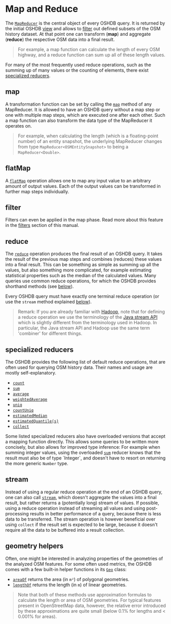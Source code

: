 Map and Reduce
==============

The [`MapReducer`](https://docs.ohsome.org/java/oshdb/0.6.3/aggregated/org/heigit/bigspatialdata/oshdb/api/mapreducer/MapReducer.html) is the central object of every OSHDB query. It is returned by the initial OSHDB [view](views.md) and allows to [filter](filters.md) out defined subsets of the OSM history dataset. At that point one can transform (**map**) and aggregate (**reduce**) the respective OSM data into a final result.

> For example, a map function can calculate the length of every OSM highway, and a reduce function can sum up all of these length values.

For many of the most frequently used reduce operations, such as the summing up of many values or the counting of elements, there exist [specialized reducers](#specialized-reducers).

map
---

A transformation function can be set by calling the [`map`](https://docs.ohsome.org/java/oshdb/0.6.3/aggregated/org/heigit/bigspatialdata/oshdb/api/mapreducer/MapReducer.html#map(org.heigit.bigspatialdata.oshdb.api.generic.function.SerializableFunction)) method of any MapReducer. It is allowed to have an OSHDB query without a map step or one with multiple map steps, which are executed one after each other. Such a map function can also transform the data type of the MapReducer it operates on.

> For example, when calculating the length (which is a floating-point number) of an entity snapshot, the underlying MapReducer changes from type `MapReducer<OSMEntitySnapshot>` to being a `MapReducer<Double>`.

flatMap
-------

A [`flatMap`](https://docs.ohsome.org/java/oshdb/0.6.3/aggregated/org/heigit/bigspatialdata/oshdb/api/mapreducer/MapReducer.html#flatMap(org.heigit.bigspatialdata.oshdb.api.generic.function.SerializableFunction)) operation allows one to map any input value to an arbitrary amount of output values. Each of the output values can be transformed in further map steps individually.

filter
------

Filters can even be applied in the map phase. Read more about this feature in the [filters](filters.md#lambda-filter) section of this manual.

reduce
------

The [`reduce`](https://docs.ohsome.org/java/oshdb/0.6.3/aggregated/org/heigit/bigspatialdata/oshdb/api/mapreducer/MapReducer.html#reduce(org.heigit.bigspatialdata.oshdb.api.generic.function.SerializableSupplier,org.heigit.bigspatialdata.oshdb.api.generic.function.SerializableBiFunction,org.heigit.bigspatialdata.oshdb.api.generic.function.SerializableBinaryOperator)) operation produces the final result of an OSHDB query. It takes the result of the previous map steps and combines (reduces) these values into a final result. This can be something as simple as summing up all the values, but also something more complicated, for example estimating statistical properties such as the median of the calculated values. Many queries use common reduce operations, for which the OSHDB provides shorthand methods (see [below](#specialized-reducers)).

Every OSHDB query must have exactly one terminal reduce operation (or use the `stream` method explained [below](#stream)).

> Remark: If you are already familiar with [Hadoop](https://en.wikipedia.org/wiki/Apache_Hadoop), note that for defining a reduce operation we use the terminology of the [Java stream API](https://docs.oracle.com/en/java/javase/11/docs/api/java.base/java/util/stream/package-summary.html) which is slightly different from the terminology used in Hadoop. In particular, the Java stream API and Hadoop use the same term 'combiner' for different things.

specialized reducers
--------------------

The OSHDB provides the following list of default reduce operations, that are often used for querying OSM history data. Their names and usage are mostly self-explanatory. 

* [`count`](https://docs.ohsome.org/java/oshdb/0.6.3/aggregated/org/heigit/bigspatialdata/oshdb/api/mapreducer/MapReducer.html#count())
* [`sum`](https://docs.ohsome.org/java/oshdb/0.6.3/aggregated/org/heigit/bigspatialdata/oshdb/api/mapreducer/MapReducer.html#sum())
* [`average`](https://docs.ohsome.org/java/oshdb/0.6.3/aggregated/org/heigit/bigspatialdata/oshdb/api/mapreducer/MapReducer.html#average())
* [`weightedAverage`](https://docs.ohsome.org/java/oshdb/0.6.3/aggregated/org/heigit/bigspatialdata/oshdb/api/mapreducer/MapReducer.html#weightedAverage(org.heigit.bigspatialdata.oshdb.api.generic.function.SerializableFunction))
* [`uniq`](https://docs.ohsome.org/java/oshdb/0.6.3/aggregated/org/heigit/bigspatialdata/oshdb/api/mapreducer/MapReducer.html#uniq())
* [`countUniq`](https://docs.ohsome.org/java/oshdb/0.6.3/aggregated/org/heigit/bigspatialdata/oshdb/api/mapreducer/MapReducer.html#countUniq())
* [`estimatedMedian`](https://docs.ohsome.org/java/oshdb/0.6.3/aggregated/org/heigit/bigspatialdata/oshdb/api/mapreducer/MapReducer.html#estimatedMedian())
* [`estimatedQuantile(s)`](https://docs.ohsome.org/java/oshdb/0.6.3/aggregated/org/heigit/bigspatialdata/oshdb/api/mapreducer/MapReducer.html#estimatedQuantiles())
* [`collect`](https://docs.ohsome.org/java/oshdb/0.6.3/aggregated/org/heigit/bigspatialdata/oshdb/api/mapreducer/MapReducer.html#collect())

Some listed specialized reducers also have overloaded versions that accept a mapping function directly. This allows some queries to be written more concisely, but also allows for improved type inference: For example when summing integer values, using the overloaded [`sum`](https://docs.ohsome.org/java/oshdb/0.6.3/aggregated/org/heigit/bigspatialdata/oshdb/api/mapreducer/MapReducer.html#sum(org.heigit.bigspatialdata.oshdb.api.generic.function.SerializableFunction)) reducer knows that the result must also be of type `Integer`, and doesn't have to resort on returning the more generic `Number` type.

stream
------

Instead of using a regular reduce operation at the end of an OSHDB query, one can also call [`stream`](https://docs.ohsome.org/java/oshdb/0.6.3/aggregated/org/heigit/bigspatialdata/oshdb/api/mapreducer/MapReducer.html#stream()), which doesn't aggregate the values into a final result, but rather returns a (potentially long) stream of values. If possible, using a reduce operation instead of streaming all values and using post-processing results in better performance of a query, because there is less data to be transferred. The stream operation is however beneficial over using `collect` if the result set is expected to be large, because it doesn't require all the data to be buffered into a result collection.

geometry helpers
----------------

Often, one might be interested in analyzing properties of the geometries of the analyzed OSM features. For some often used metrics, the OSHDB comes with a few built-in helper functions in its [`Geo`](https://docs.ohsome.org/java/oshdb/0.6.3/aggregated/org/heigit/bigspatialdata/oshdb/util/geometry/Geo.html) class:

* [`areaOf`](https://docs.ohsome.org/java/oshdb/0.6.3/aggregated/org/heigit/bigspatialdata/oshdb/util/geometry/Geo.html#areaOf(org.locationtech.jts.geom.Geometry)) returns the area (in `m²`) of polygonal geometries.
* [`lengthOf`](https://docs.ohsome.org/java/oshdb/0.6.3/aggregated/org/heigit/bigspatialdata/oshdb/util/geometry/Geo.html#lengthOf(org.locationtech.jts.geom.Geometry)) returns the length (in `m`) of linear geometries.

> Note that both of these methods use approximation formulas to calculate the length or area of OSM geometries. For typical features present in OpenStreetMap data, however, the relative error introduced by these approximations are quite small (below 0.1% for lengths and < 0.001% for areas).
